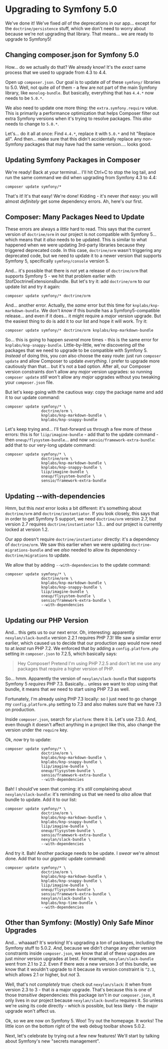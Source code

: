 # Upgrading to Symfony 5.0

We've done it! We've fixed *all* of the deprecations in our app... except for the
`doctrine/persistence` stuff, which we don't need to worry about because we're
not upgrading that library. That means... we are ready to upgrade to Symfony5!

## Changing composer.json for Symfony 5.0

How... do we actually do that? We already know! It's the *exact* same process that
we used to upgrade from 4.3 to 4.4.

Open up `composer.json`. Our goal is to update *all* of these `symfony/` libraries
to 5.0. Well, not quite *all* of them - a few are not part of the main Symfony
library, like `monolog-bundle`. But basically, everything that has `4.4.*` now
needs to be `5.0.*`.

We also need to update one more thing: the `extra.symfony.require` value. This
is primarily a performance optimization that helps Composer filter out extra
Symfony versions when it's trying to resolve packages. This *also* needs to change
to `5.0.*`.

Let's... do it all at once: Find `4.4.*`, replace it with `5.0.*` and hit
"Replace all". And then... make sure that this didn't accidentally replace any
non-Symfony packages that may have had the same version.... looks good.

## Updating Symfony Packages in Composer

We're ready! Back at your terminal... I'll hit Ctrl+C to stop the log tail,
and run the same command we did when upgrading from Symfony 4.3 to 4.4:

```terminal
composer update symfony/*
```

That's it! It's that easy! We're done! Kidding - it's never *that* easy: you will
almost *definitely* get some dependency errors. Ah, here's our first.

## Composer: Many Packages Need to Update

These errors are always a *little* hard to read. This says that the current version
of `doctrine/orm` in our project is not compatible with Symfony 5... which means
that it *also* needs to be updated. This is similar to what happened when we were
updating 3rd-party libraries because they triggered deprecated code. In this
case, `doctrine/orm` wasn't triggering any deprecated code, but we need to update
it to a newer version that supports Symfony 5, specifically `symfony/console`
version 5.

And... it's possible that there is *not* yet a release of `doctrine/orm` that
supports Symfony 5 - we hit that problem earlier with StofDoctrineExtensionsBundle.
But let's try it: add `doctrine/orm` to our update list and try it again:

```terminal-silent
composer update symfony/* doctrine/orm
```

And... another error. Actually, the *same* error but this time for
`knplabs/knp-markdown-bundle`. We don't *know* if this bundle has a
Symfony5-compatible release... and even if it does... it might require a *major*
version upgrade. But the easiest thing to do is add it to our list and hope it
will work. Try it:

```terminal-silent
composer update symfony/* doctrine/orm knplabs/knp-markdown-bundle
```

So... this is going to happen *several* more times - this is the same error for
`knplabs/knp-snappy-bundle`. Little-by-little, we're discovering *all* the packages
that we need to upgrade to be compatible with Symfony 5. *Instead* of doing this,
you *can* also choose the easy route: just run `composer update` and allow Composer
to update *everything*. I prefer to upgrade more cautiously than that... but it's
not a bad option. After all, our Composer version constraints don't allow any
*major* version upgrades: so running `composer update` *still* won't allow any
*major* upgrades without you tweaking your `composer.json` file.

But let's keep going with the cautious way: copy the package name and add it to
our update command:

```terminal-silent
composer update symfony/* \
				doctrine/orm \
                knplabs/knp-markdown-bundle \
                knplabs/knp-snappy-bundle
```

Let's keep trying and... I'll fast-forward us through a few more of these errors:
this is for `liip/imagine-bundle` - add that to the update command - then
`oneup/flysystem-bundle`... and now `sensio/framework-extra-bundle`: add that to
our very-long update command:

```terminal-silent
composer update symfony/* \
				doctrine/orm \
                knplabs/knp-markdown-bundle \
                knplabs/knp-snappy-bundle \
                liip/imagine-bundle \
                oneup/flysystem-bundle \
                sensio/framework-extra-bundle
```

## Updating --with-dependencies

Hmm, but this *next* error looks a bit different: it's something about
`doctrine/orm` and `doctrine/instantiator`. If you look closely, this says that
in order to get Symfony 5 support, we need `doctrine/orm` version 2.7, but
version 2.7 requires `doctrine/instantiator` 1.3... and our project is currently
locked at version 1.2.

Our app doesn't require `doctrine/instantiator` directly: it's a dependency of
`doctrine/orm`. We saw this earlier when we were updating
`doctrine-migrations-bundle` and we *also* needed to allow its dependency -
`doctrine/migrations` to update.

We allow that by adding `--with-dependencies` to the update command:

```terminal-silent
composer update symfony/* \
				doctrine/orm \
                knplabs/knp-markdown-bundle \
                knplabs/knp-snappy-bundle \
                liip/imagine-bundle \
                oneup/flysystem-bundle \
                sensio/framework-extra-bundle \
                --with-dependencies
```

## Updating our PHP Version

And... this gets us to our next error. Oh, interesting: apparently
`nexylan/slack-bundle` version 2.2.1 requires PHP 7.3! We saw a similar error
earlier, which caused us to decide that our production app would now need to
at *least* run PHP 7.2. We enforced that by adding a `config.platform.php` setting
in `composer.json` to 7.2.5, which basically says:

> Hey Composer! Pretend I'm using PHP 7.2.5 and don't let me use any packages
> that require a higher version of PHP.

So... hmm. Apparently the version of `nexylan/slack-bundle` that supports Symfony 5
*requires* PHP 7.3. Basically... unless we want to stop using that bundle, it
means that *we* need to start using PHP 7.3 as well.

Fortunately, I'm already using PHP 7.3 locally: so I just need to go change my
`config.platform.php` setting to 7.3 and also makes sure that we have 7.3 on
production.

Inside 	`composer.json`, search for `platform`: there it is. Let's use 7.3.0. And,
even though it doesn't affect anything in a project like this, also change the
version under the `require` key.

Ok, *now* try to update:

```terminal-silent
composer update symfony/* \
				doctrine/orm \
                knplabs/knp-markdown-bundle \
                knplabs/knp-snappy-bundle \
                liip/imagine-bundle \
                oneup/flysystem-bundle \
                sensio/framework-extra-bundle \
                --with-dependencies
```

Bah! I should've seen that coming: it's *still* complaining about
`nexylan/slack-bundle`: it's reminding us that we need to *also* allow that bundle
to update. Add it to our list:

```terminal-silent
composer update symfony/* \
				doctrine/orm \
                knplabs/knp-markdown-bundle \
                knplabs/knp-snappy-bundle \
                liip/imagine-bundle \
                oneup/flysystem-bundle \
                sensio/framework-extra-bundle \
                nexylan/slack-bundle \
                --with-dependencies
```

And try it. Bah! Another package needs to be update. I *swear* we're almost done.
Add that to our *gigantic* update command:

```terminal-silent
composer update symfony/* \
				doctrine/orm \
                knplabs/knp-markdown-bundle \
                knplabs/knp-snappy-bundle \
                liip/imagine-bundle \
                oneup/flysystem-bundle \
                sensio/framework-extra-bundle \
                nexylan/slack-bundle \
                knplabs/knp-time-bundle \
                --with-dependencies
```

## Other than Symfony: (Mostly) Only Safe Minor Upgrades

And... whaaaat? It's working! It's upgrading a *ton* of packages, including
the Symfony stuff to 5.0.2. *And*, because we didn't change any other version
constraints inside `composer.json`, we know that all of these upgrades are just
*minor* version upgrades at best. For example, `nexylan/slack-bundle` went from
2.1 to 2.2. Even if there *was* a new version 3 of this bundle, we know that it
wouldn't upgrade to it because its version constraint is `^2.1`, which allows
2.1 or higher, but *not* 3.

Well, that's not *completely* true: check out `nexylan/slack`: it when from
version 2.3 to 3 - that *is* a major upgrade. That's because this is one of those
*transitive* dependencies: this package isn't in our `composer.json`, it only
lives in our project because `nexylan/slack-bundle` requires it. So unless we're
using its code directly - which *is* possible, but less likely - the major upgrade
won't affect us.

Ok, so we are now on Symfony 5. Woo! Try out the homepage. It works! The little
icon on the bottom right of the web debug toolbar shows 5.0.2.

Next, let's celebrate by trying out a few new features! We'll start by talking
about Symfony's new "secrets management".
